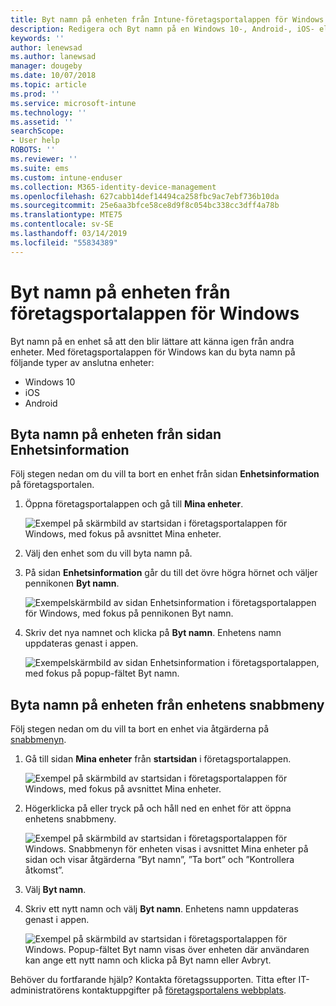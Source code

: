 ```yaml
---
title: Byt namn på enheten från Intune-företagsportalappen för Windows
description: Redigera och Byt namn på en Windows 10-, Android-, iOS- eller Microsoft HoloLens-enhet i Intune-företagsportalappen för Windows
keywords: ''
author: lenewsad
ms.author: lanewsad
manager: dougeby
ms.date: 10/07/2018
ms.topic: article
ms.prod: ''
ms.service: microsoft-intune
ms.technology: ''
ms.assetid: ''
searchScope:
- User help
ROBOTS: ''
ms.reviewer: ''
ms.suite: ems
ms.custom: intune-enduser
ms.collection: M365-identity-device-management
ms.openlocfilehash: 627cabb14def14494ca258fbc9ac7ebf736b10da
ms.sourcegitcommit: 25e6aa3bfce58ce8d9f8c054bc338cc3dff4a78b
ms.translationtype: MTE75
ms.contentlocale: sv-SE
ms.lasthandoff: 03/14/2019
ms.locfileid: "55834389"
---
```

# <a name="rename-device-from-the-company-portal-app-for-windows"></a>Byt namn på enheten från företagsportalappen för Windows
Byt namn på en enhet så att den blir lättare att känna igen från andra enheter. Med företagsportalappen för Windows kan du byta namn på följande typer av anslutna enheter:  
* Windows 10
* iOS
* Android  

## <a name="rename-device-from-device-details-page"></a>Byta namn på enheten från sidan **Enhetsinformation**  
Följ stegen nedan om du vill ta bort en enhet från sidan **Enhetsinformation** på företagsportalen. 

1. Öppna företagsportalappen och gå till **Mina enheter**.  

    ![Exempel på skärmbild av startsidan i företagsportalappen för Windows, med fokus på avsnittet Mina enheter.](./media/1809_CheckAccess_Context_Select_Device.png)  
2. Välj den enhet som du vill byta namn på.
3. På sidan **Enhetsinformation** går du till det övre högra hörnet och väljer pennikonen **Byt namn**.  

     ![Exempelskärmbild av sidan Enhetsinformation i företagsportalappen för Windows, med fokus på pennikonen Byt namn.](./media/1809_Rename_CPapp_Windows_icon.png) 
4. Skriv det nya namnet och klicka på **Byt namn**. Enhetens namn uppdateras genast i appen.  

     ![Exempelskärmbild av sidan Enhetsinformation i företagsportalappen, med fokus på popup-fältet Byt namn.](./media/1808_RenameApp_Popup.png)  

## <a name="rename-device-from-device-context-menu"></a>Byta namn på enheten från enhetens snabbmeny  
Följ stegen nedan om du vill ta bort en enhet via åtgärderna på [snabbmenyn](https://docs.microsoft.com//windows/uwp/design/controls-and-patterns/menus).  

1. Gå till sidan **Mina enheter** från **startsidan** i företagsportalappen.

    ![Exempel på skärmbild av startsidan i företagsportalappen för Windows, med fokus på avsnittet Mina enheter.](./media/1809_CheckAccess_Context_Select_Device.png)  
2. Högerklicka på eller tryck på och håll ned en enhet för att öppna enhetens snabbmeny.  

    ![Exempel på skärmbild av startsidan i företagsportalappen för Windows. Snabbmenyn för enheten visas i avsnittet **Mina enheter** på sidan och visar åtgärderna ”Byt namn”, ”Ta bort” och ”Kontrollera åtkomst”.](./media/1809_DeviceContextMenu_Windows_CP.png)    
3. Välj **Byt namn**.  
4. Skriv ett nytt namn och välj **Byt namn**. Enhetens namn uppdateras genast i appen.  

     ![Exempel på skärmbild av startsidan i företagsportalappen för Windows. Popup-fältet Byt namn visas över enheten där användaren kan ange ett nytt namn och klicka på Byt namn eller Avbryt.](./media/1808_RenameApp_Popup.png)  

Behöver du fortfarande hjälp? Kontakta företagssupporten. Titta efter IT-administratörens kontaktuppgifter på [företagsportalens webbplats](https://go.microsoft.com/fwlink/?linkid=2010980).

